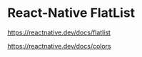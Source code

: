 # React-Native FlatList

https://reactnative.dev/docs/flatlist

https://reactnative.dev/docs/colors
